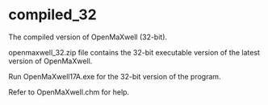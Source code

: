 # compiled_32
The compiled version of OpenMaXwell (32-bit).

openmaxwell_32.zip file contains the 32-bit executable version of the latest version of OpenMaXwell.

Run OpenMaXwell17A.exe for the 32-bit version of the program.

Refer to OpenMaXwell.chm for help.
